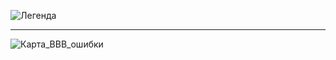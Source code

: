 ![Легенда](@document/BBB_Legend_Errors)
_____
![Карта_BBB_ошибки](@document/BBB_Map?Map_Goal={{Map_Goal}})